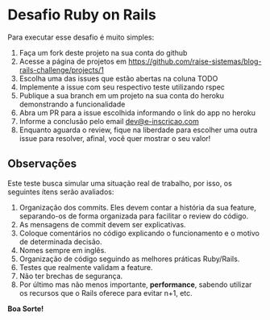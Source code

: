 # Desafio Ruby on Rails

Para executar esse desafio é muito simples:

1. Faça um fork deste projeto na sua conta do github
2. Acesse a página de projetos em https://github.com/raise-sistemas/blog-rails-challenge/projects/1
3. Escolha uma das issues que estão abertas na coluna TODO
4. Implemente a issue com seu respectivo teste utilizando rspec
5. Publique a sua branch em um projeto na sua conta do heroku demonstrando a funcionalidade
6. Abra um PR para a issue escolhida informando o link do app no heroku
7. Informe a conclusão pelo email dev@e-inscricao.com
8. Enquanto aguarda o review, fique na liberdade para escolher uma outra issue para resolver, afinal, você quer mostrar o seu valor!

## Observações

Este teste busca simular uma situação real de trabalho, por isso, os seguintes ítens serão avaliados:

1. Organização dos commits. Eles devem contar a história da sua feature, separando-os de forma organizada para facilitar o review do código.
2. As mensagens de commit devem ser explicativas.
3. Coloque comentários no código explicando o funcionamento e o motivo de determinada decisão.
4. Nomes sempre em inglês.
5. Organização de código seguindo as melhores práticas Ruby/Rails.
6. Testes que realmente validam a feature.
7. Não ter brechas de segurança.
8. Por último mas não menos importante, **performance**, sabendo utilizar os recursos que o Rails oferece para evitar n+1, etc. 

**Boa Sorte!**
